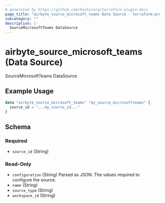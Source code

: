 ```yaml
---
# generated by https://github.com/hashicorp/terraform-plugin-docs
page_title: "airbyte_source_microsoft_teams Data Source - terraform-provider-airbyte"
subcategory: ""
description: |-
  SourceMicrosoftTeams DataSource
---
```


# airbyte_source_microsoft_teams (Data Source)

SourceMicrosoftTeams DataSource

## Example Usage

```terraform
data "airbyte_source_microsoft_teams" "my_source_microsoftteams" {
  source_id = "...my_source_id..."
}
```

<!-- schema generated by tfplugindocs -->
## Schema

### Required

- `source_id` (String)

### Read-Only

- `configuration` (String) Parsed as JSON.
The values required to configure the source.
- `name` (String)
- `source_type` (String)
- `workspace_id` (String)


